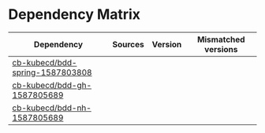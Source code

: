 # Dependency Matrix

Dependency | Sources | Version | Mismatched versions
---------- | ------- | ------- | -------------------
[cb-kubecd/bdd-spring-1587803808](https://github.com/cb-kubecd/bdd-spring-1587803808.git) |  | []() | 
[cb-kubecd/bdd-gh-1587805689](https://github.com/cb-kubecd/bdd-gh-1587805689.git) |  | []() | 
[cb-kubecd/bdd-nh-1587805689](https://github.com/cb-kubecd/bdd-nh-1587805689.git) |  | []() | 
